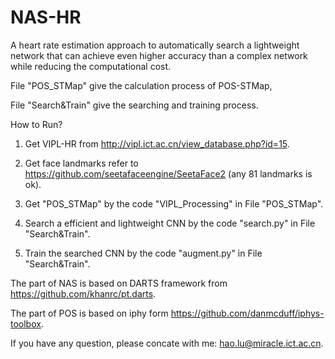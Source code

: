 # NAS-HR
A heart rate estimation approach to automatically search a lightweight network that can achieve even higher accuracy than a complex network while reducing the computational cost.

File "POS_STMap" give the calculation process of POS-STMap,

File "Search&Train" give the searching and training process.

How to Run?

1. Get VIPL-HR from http://vipl.ict.ac.cn/view_database.php?id=15.

2. Get face landmarks refer to https://github.com/seetafaceengine/SeetaFace2 (any 81 landmarks is ok).

3. Get "POS_STMap" by the code "VIPL_Processing" in File "POS_STMap".

4. Search a efficient and lightweight CNN by the code "search.py" in File "Search&Train".

5. Train the searched CNN by the code "augment.py" in File "Search&Train".



The part of NAS is based on DARTS framework from https://github.com/khanrc/pt.darts.

The part of POS is based on iphy form https://github.com/danmcduff/iphys-toolbox.

If you have any question, please concate with me: hao.lu@miracle.ict.ac.cn.
